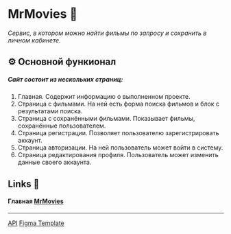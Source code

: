 # MrMovies 🍿
*Сервис, в котором можно найти фильмы по запросу и сохранить в личном кабинете.*

## ⚙️ Основной функионал
##### Сайт состоит из нескольких страниц:
 1. Главная. Содержит информацию о выполненном проекте.
 2. Страница с фильмами. На ней есть форма поиска фильмов и блок с результатами поиска.
 3. Страница с сохранёнными фильмами. Показывает фильмы, сохранённые пользователем.
 4. Страница регистрации. Позволяет пользователю зарегистрировать аккаунт.
 5. Страница авторизации. На ней пользователь может войти в систему.
 6. Страница редактирования профиля. Пользователь может изменить данные своего аккаунта.


## Links 🔗
#### Главная [MrMovies](https://mr-movies.nomoredomai.nomoreparties.sbs/ "Movies")
___
[API](https://github.com/MrPhysix/movies-explorer-api)
[Figma Template](https://www.figma.com/file/L9vsYXwTIztgTyksHXBgIH/Diploma-(Copy)?node-id=13861%3A1997/ "Figma")
